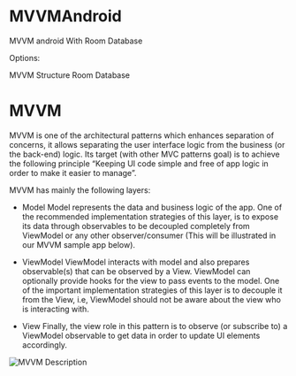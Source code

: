 # MVVMAndroid
MVVM android With Room Database

Options:

  MVVM Structure
  Room Database
  
  
  # MVVM
  
  MVVM is one of the architectural patterns which enhances separation of concerns, it allows separating the user interface logic from the business (or the back-end) logic. Its target (with other MVC patterns goal) is to achieve the following principle “Keeping UI code simple and free of app logic in order to make it easier to manage”.

MVVM has mainly the following layers:

 - Model
Model represents the data and business logic of the app. One of the recommended implementation strategies of this layer, is to expose its data through observables to be decoupled completely from ViewModel or any other observer/consumer (This will be illustrated in our MVVM sample app below).

 - ViewModel
 ViewModel interacts with model and also prepares observable(s) that can be observed by a View. ViewModel can optionally provide hooks for the view to pass events to the model.
One of the important implementation strategies of this layer is to decouple it from the View, i.e, ViewModel should not be aware about the view who is interacting with.

 - View
 Finally, the view role in this pattern is to observe (or subscribe to) a ViewModel observable to get data in order to update UI elements accordingly.


![MVVM Description](https://miro.medium.com/max/606/1*BpxMFh7DdX0_hqX6ABkDgw.png)
